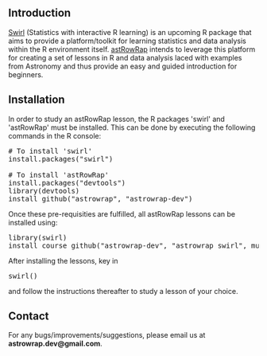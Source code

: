 Introduction
------------

[Swirl](http://swirlstats.com/) (Statistics with interactive R learning) is an upcoming R package that aims to provide a platform/toolkit for learning statistics and data analysis within the R environment itself. [astRowRap](http://astrowrap-dev.github.io/astrowrap/) intends to leverage this platform for creating a set of lessons in R and data analysis laced with examples from Astronomy and thus provide an easy and guided introduction for beginners.

Installation
------------

In order to study an astRowRap lesson, the R packages 'swirl' and 'astRowRap' must be installed. This can be done by executing the following commands in the R console:
 
<pre># To install 'swirl'
install.packages("swirl")

# To install 'astRowRap'
install.packages("devtools")
library(devtools)
install_github("astrowrap", "astrowrap-dev")
</pre>

Once these pre-requisities are fulfilled, all astRowRap lessons can be installed using:

<pre>library(swirl)
install_course_github("astrowrap-dev", "astrowrap_swirl", multi=TRUE)
</pre>

After installing the lessons, key in 

<pre>swirl()</pre>

and follow the instructions thereafter to study a lesson of your choice.

Contact
-------
For any bugs/improvements/suggestions, please email us at __astrowrap.dev@gmail.com__.
